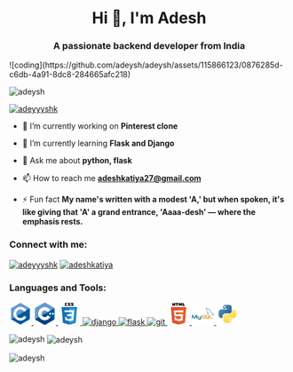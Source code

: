 <h1 align="center">Hi 👋, I'm Adesh</h1>
<h3 align="center">A passionate backend developer from India</h3>
![coding](https://github.com/adeysh/adeysh/assets/115866123/0876285d-c6db-4a91-8dc8-284665afc218)



<p align="left"> <img src="https://komarev.com/ghpvc/?username=adeysh&label=Profile%20views&color=0e75b6&style=flat" alt="adeysh" /> </p>

<p align="left"> <a href="https://twitter.com/adeyyyshk" target="blank"><img src="https://img.shields.io/twitter/follow/adeyyyshk?logo=twitter&style=for-the-badge" alt="adeyyyshk" /></a> </p>

- 🔭 I’m currently working on **Pinterest clone**

- 🌱 I’m currently learning **Flask and Django**

- 💬 Ask me about **python, flask**

- 📫 How to reach me **adeshkatiya27@gmail.com**

- ⚡ Fun fact **My name's written with a modest 'A,' but when spoken, it's like giving that 'A' a grand entrance, 'Aaaa-desh' — where the emphasis rests.**

<h3 align="left">Connect with me:</h3>
<p align="left">
<a href="https://twitter.com/adeyyyshk" target="blank"><img align="center" src="https://raw.githubusercontent.com/rahuldkjain/github-profile-readme-generator/master/src/images/icons/Social/twitter.svg" alt="adeyyyshk" height="30" width="40" /></a>
<a href="https://linkedin.com/in/adeshkatiya" target="blank"><img align="center" src="https://raw.githubusercontent.com/rahuldkjain/github-profile-readme-generator/master/src/images/icons/Social/linked-in-alt.svg" alt="adeshkatiya" height="30" width="40" /></a>
</p>

<h3 align="left">Languages and Tools:</h3>
<p align="left"> <a href="https://www.cprogramming.com/" target="_blank" rel="noreferrer"> <img src="https://raw.githubusercontent.com/devicons/devicon/master/icons/c/c-original.svg" alt="c" width="40" height="40"/> </a> <a href="https://www.w3schools.com/cpp/" target="_blank" rel="noreferrer"> <img src="https://raw.githubusercontent.com/devicons/devicon/master/icons/cplusplus/cplusplus-original.svg" alt="cplusplus" width="40" height="40"/> </a> <a href="https://www.w3schools.com/css/" target="_blank" rel="noreferrer"> <img src="https://raw.githubusercontent.com/devicons/devicon/master/icons/css3/css3-original-wordmark.svg" alt="css3" width="40" height="40"/> </a> <a href="https://www.djangoproject.com/" target="_blank" rel="noreferrer"> <img src="https://cdn.worldvectorlogo.com/logos/django.svg" alt="django" width="40" height="40"/> </a> <a href="https://flask.palletsprojects.com/" target="_blank" rel="noreferrer"> <img src="https://www.vectorlogo.zone/logos/pocoo_flask/pocoo_flask-icon.svg" alt="flask" width="40" height="40"/> </a> <a href="https://git-scm.com/" target="_blank" rel="noreferrer"> <img src="https://www.vectorlogo.zone/logos/git-scm/git-scm-icon.svg" alt="git" width="40" height="40"/> </a> <a href="https://www.w3.org/html/" target="_blank" rel="noreferrer"> <img src="https://raw.githubusercontent.com/devicons/devicon/master/icons/html5/html5-original-wordmark.svg" alt="html5" width="40" height="40"/> </a> <a href="https://www.mysql.com/" target="_blank" rel="noreferrer"> <img src="https://raw.githubusercontent.com/devicons/devicon/master/icons/mysql/mysql-original-wordmark.svg" alt="mysql" width="40" height="40"/> </a> <a href="https://www.python.org" target="_blank" rel="noreferrer"> <img src="https://raw.githubusercontent.com/devicons/devicon/master/icons/python/python-original.svg" alt="python" width="40" height="40"/> </a> </p>

<p><img align="left" src="https://github-readme-stats.vercel.app/api/top-langs?username=adeysh&show_icons=true&locale=en&layout=compact" alt="adeysh" /></p>

<p>&nbsp;<img align="center" src="https://github-readme-stats.vercel.app/api?username=adeysh&show_icons=true&locale=en" alt="adeysh" /></p>

<p><img align="center" src="https://github-readme-streak-stats.herokuapp.com/?user=adeysh&" alt="adeysh" /></p>
